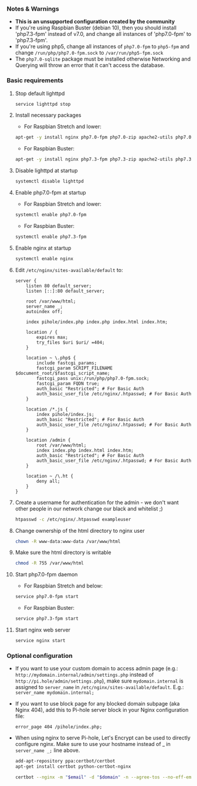 ### Notes & Warnings

- **This is an unsupported configuration created by the community**
- If you're using Raspbian Buster (debian 10), then you should install 'php7.3-fpm' instead of v7.0, and change all instances of 'php7.0-fpm' to 'php7.3-fpm'.
- If you're using php5, change all instances of `php7.0-fpm` to `php5-fpm` and change `/run/php/php7.0-fpm.sock` to `/var/run/php5-fpm.sock`
- The `php7.0-sqlite` package must be installed otherwise Networking and Querying will throw an error that it can't access the database.

### Basic requirements

1. Stop default lighttpd

    ```bash
    service lighttpd stop
    ```

2. Install necessary packages
    - For Raspbian Stretch and lower:

    ```bash
    apt-get -y install nginx php7.0-fpm php7.0-zip apache2-utils php7.0-sqlite
    ```

    - For Raspbian Buster:

    ```bash
    apt-get -y install nginx php7.3-fpm php7.3-zip apache2-utils php7.3-sqlite
    ```

3. Disable lighttpd at startup

    ```bash
    systemctl disable lighttpd
    ```

4. Enable php7.0-fpm at startup
    - For Raspbian Stretch and lower:

    ```bash
    systemctl enable php7.0-fpm
    ```

    - For Raspbian Buster:

    ```bash
    systemctl enable php7.3-fpm
    ```

5. Enable nginx at startup

    ```bash
    systemctl enable nginx
    ```

6. Edit `/etc/nginx/sites-available/default` to:

    ```nginx
    server {
        listen 80 default_server;
        listen [::]:80 default_server;

        root /var/www/html;
        server_name _;
        autoindex off;

        index pihole/index.php index.php index.html index.htm;

        location / {
            expires max;
            try_files $uri $uri/ =404;
        }

        location ~ \.php$ {
            include fastcgi_params;
            fastcgi_param SCRIPT_FILENAME $document_root/$fastcgi_script_name;
            fastcgi_pass unix:/run/php/php7.0-fpm.sock;
            fastcgi_param FQDN true;
            auth_basic "Restricted"; # For Basic Auth
            auth_basic_user_file /etc/nginx/.htpasswd; # For Basic Auth
        }

        location /*.js {
            index pihole/index.js;
            auth_basic "Restricted"; # For Basic Auth
            auth_basic_user_file /etc/nginx/.htpasswd; # For Basic Auth
        }

        location /admin {
            root /var/www/html;
            index index.php index.html index.htm;
            auth_basic "Restricted"; # For Basic Auth
            auth_basic_user_file /etc/nginx/.htpasswd; # For Basic Auth
        }

        location ~ /\.ht {
            deny all;
        }
    }
    ```

7. Create a username for authentication for the admin - we don't want other people in our network change our black and whitelist ;)

    ```bash
    htpasswd -c /etc/nginx/.htpasswd exampleuser
    ```

8. Change ownership of the html directory to nginx user

    ```bash
    chown -R www-data:www-data /var/www/html
    ```

9. Make sure the html directory is writable

    ```bash
    chmod -R 755 /var/www/html
    ```

10. Start php7.0-fpm daemon

    - For Raspbian Stretch and below:

    ```bash
    service php7.0-fpm start
    ```

    - For Raspbian Buster:

    ```bash
    service php7.3-fpm start
    ```

11. Start nginx web server

    ```bash
    service nginx start
    ```

### Optional configuration

- If you want to use your custom domain to access admin page (e.g.: `http://mydomain.internal/admin/settings.php` instead of `http://pi.hole/admin/settings.php`), make sure `mydomain.internal` is assigned to `server_name` in `/etc/nginx/sites-available/default`. E.g.: `server_name mydomain.internal;`

- If you want to use block page for any blocked domain subpage (aka Nginx 404), add this to Pi-hole server block in your Nginx configuration file:

    ```nginx
    error_page 404 /pihole/index.php;
    ```

- When using nginx to serve Pi-hole, Let's Encrypt can be used to directly configure nginx. Make sure to use your hostname instead of _ in `server_name _;` line above.

    ```bash
    add-apt-repository ppa:certbot/certbot
    apt-get install certbot python-certbot-nginx

    certbot --nginx -m "$email" -d "$domain" -n --agree-tos --no-eff-email
    ```
